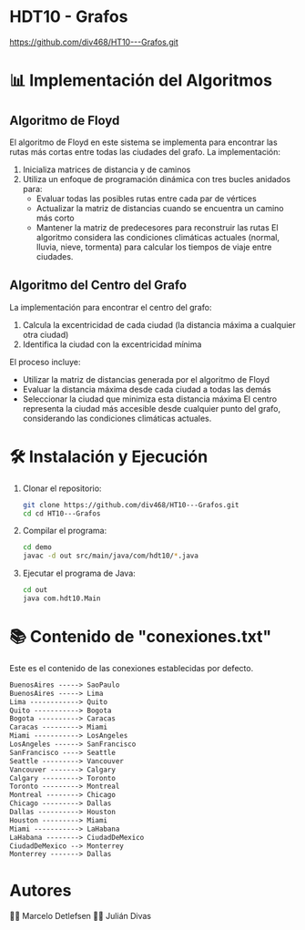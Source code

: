 # HDT10 - Grafos
https://github.com/div468/HT10---Grafos.git

# 📊 Implementación del Algoritmos
## Algoritmo de Floyd
El algoritmo de Floyd en este sistema se implementa para encontrar las rutas más cortas entre todas las ciudades del grafo. La implementación:
1. Inicializa matrices de distancia y de caminos
2. Utiliza un enfoque de programación dinámica con tres bucles anidados para:
   - Evaluar todas las posibles rutas entre cada par de vértices
   - Actualizar la matriz de distancias cuando se encuentra un camino más corto
   - Mantener la matriz de predecesores para reconstruir las rutas
El algoritmo considera las condiciones climáticas actuales (normal, lluvia, nieve, tormenta) para calcular los tiempos de viaje entre ciudades.

## Algoritmo del Centro del Grafo
La implementación para encontrar el centro del grafo:
1. Calcula la excentricidad de cada ciudad (la distancia máxima a cualquier otra ciudad)
2. Identifica la ciudad con la excentricidad mínima

El proceso incluye:
   - Utilizar la matriz de distancias generada por el algoritmo de Floyd
   - Evaluar la distancia máxima desde cada ciudad a todas las demás
   - Seleccionar la ciudad que minimiza esta distancia máxima
El centro representa la ciudad más accesible desde cualquier punto del grafo, considerando las condiciones climáticas actuales.

# 🛠️ Instalación y Ejecución
1. Clonar el repositorio:
    ```bash
    git clone https://github.com/div468/HT10---Grafos.git
    cd cd HT10---Grafos
    ```

2. Compilar el programa:
    ```bash 
    cd demo
    javac -d out src/main/java/com/hdt10/*.java
    ```

3. Ejecutar el programa de Java:
    ```bash
    cd out
    java com.hdt10.Main
    ```

# 📚 Contenido de "conexiones.txt"
Este es el contenido de las conexiones establecidas por defecto.
```lisp
BuenosAires -----> SaoPaulo
BuenosAires -----> Lima
Lima ------------> Quito
Quito -----------> Bogota
Bogota ----------> Caracas
Caracas ---------> Miami
Miami -----------> LosAngeles
LosAngeles ------> SanFrancisco
SanFrancisco ----> Seattle
Seattle ---------> Vancouver
Vancouver -------> Calgary
Calgary ---------> Toronto
Toronto ---------> Montreal
Montreal --------> Chicago
Chicago ---------> Dallas
Dallas ----------> Houston
Houston ---------> Miami
Miami -----------> LaHabana
LaHabana --------> CiudadDeMexico
CiudadDeMexico --> Monterrey
Monterrey -------> Dallas
```

# Autores
👨‍💻 Marcelo Detlefsen
👨‍💻 Julián Divas